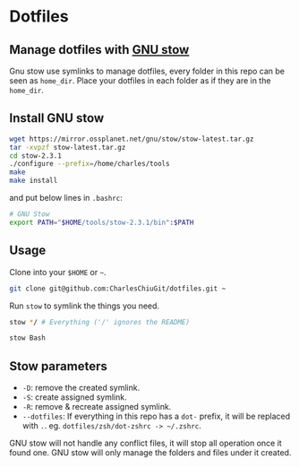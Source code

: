 # Dotfiles

## Manage dotfiles with [GNU stow](https://www.gnu.org/software/stow/)

Gnu stow use symlinks to manage dotfiles, every folder in this repo can be seen as `home_dir`.
Place your dotfiles in each folder as if they are in the `home_dir`.

## Install GNU stow

```sh
wget https://mirror.ossplanet.net/gnu/stow/stow-latest.tar.gz
tar -xvpzf stow-latest.tar.gz
cd stow-2.3.1
./configure --prefix=/home/charles/tools
make
make install
```

and put below lines in `.bashrc`:

```sh
# GNU Stow
export PATH="$HOME/tools/stow-2.3.1/bin":$PATH
```

## Usage

Clone into your `$HOME` or `~`.

```sh
git clone git@github.com:CharlesChiuGit/dotfiles.git ~
```

Run `stow` to symlink the things you need.

```sh
stow */ # Everything ('/' ignores the README)
```

```sh
stow Bash
```

## Stow parameters

- `-D`: remove the created symlink.
- `-S`: create assigned symlink.
- `-R`: remove & recreate assigned symlink.
- `--dotfiles`: If everything in this repo has a `dot-` prefix, it will be replaced with `.`. eg. `dotfiles/zsh/dot-zshrc -> ~/.zshrc`.

GNU stow will not handle any conflict files, it will stop all operation once it found one. GNU stow will only manage the folders and files under it created.
